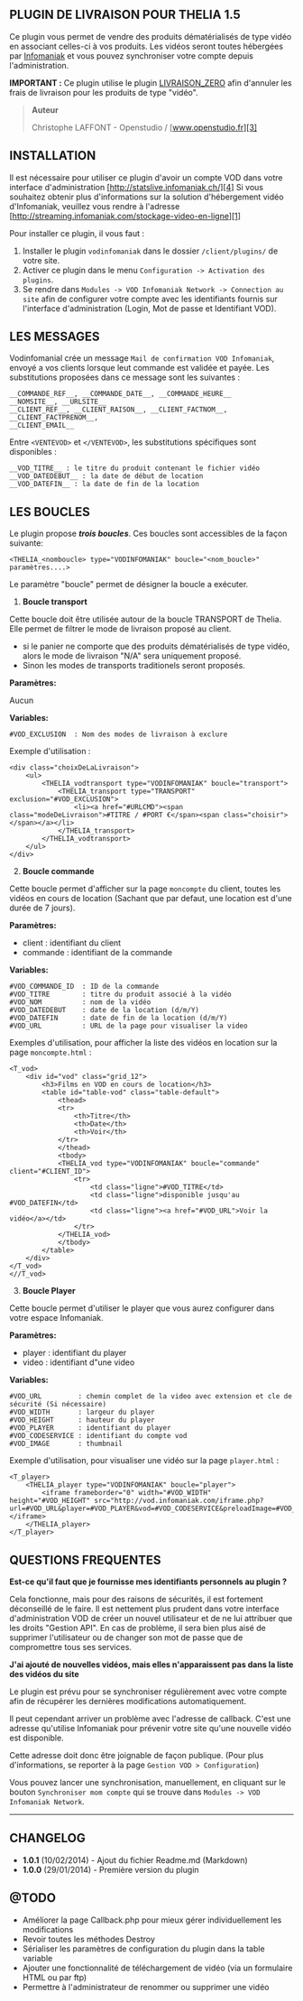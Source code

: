 PLUGIN DE LIVRAISON POUR THELIA 1.5
--------------------------------------

Ce plugin vous permet de vendre des produits dématérialisés de type vidéo
en associant celles-ci à vos produits. Les vidéos seront toutes hébergées par
[Infomaniak][1] et vous pouvez synchroniser votre compte depuis l'administration.

**IMPORTANT :** Ce plugin utilise le plugin [LIVRAISON_ZERO][2] afin d'annuler les frais de livraison pour
les produits de type "vidéo".


> **Auteur**
>
>   Christophe LAFFONT - Openstudio / [www.openstudio.fr][3]


INSTALLATION
---------

Il est nécessaire pour utiliser ce plugin d'avoir un compte VOD dans votre interface d'administration [http://statslive.infomaniak.ch/][4]
Si vous souhaitez obtenir plus d'informations sur la solution d'hébergement vidéo d'Infomaniak, veuillez vous rendre à l'adresse [http://streaming.infomaniak.com/stockage-video-en-ligne][1]

Pour installer ce plugin, il vous faut :

 1. Installer le plugin `vodinfomaniak` dans le dossier `/client/plugins/` de votre site.
 2. Activer ce plugin dans le menu `Configuration -> Activation des plugins`.
 3. Se rendre dans `Modules -> VOD Infomaniak Network -> Connection au site` afin de configurer votre compte avec les identifiants fournis sur l'interface d'administration (Login, Mot de passe et Identifiant VOD).


LES MESSAGES
---------

Vodinfomanial crée un message `Mail de confirmation VOD Infomaniak`, envoyé a vos
clients lorsque leut commande est validée et payée. Les substitutions proposées
dans ce message sont les suivantes :

```
__COMMANDE_REF__, __COMMANDE_DATE__, __COMMANDE_HEURE__
__NOMSITE__, __URLSITE__
__CLIENT_REF__, __CLIENT_RAISON__, __CLIENT_FACTNOM__, __CLIENT_FACTPRENOM__,
__CLIENT_EMAIL__
```

Entre `<VENTEVOD>` et `</VENTEVOD>`, les substitutions spécifiques sont disponibles :

```
__VOD_TITRE__ : le titre du produit contenant le fichier vidéo
__VOD_DATEDEBUT__ : la date de début de location
__VOD_DATEFIN__ : la date de fin de la location
```

LES BOUCLES
---------

Le plugin propose ***trois boucles***. Ces boucles sont accessibles de la façon suivante:

```
<THELIA_<nomboucle> type="VODINFOMANIAK" boucle="<nom_boucle>" paramètres....>
```
Le paramètre "boucle" permet de désigner la boucle a exécuter.

1) **Boucle transport**

Cette boucle doit être utilisée autour de la boucle TRANSPORT de Thelia. Elle
permet de filtrer le mode de livraison proposé au client.

 - si le panier ne comporte que des produits dématérialisés de type vidéo, alors le mode de livraison "N/A" sera uniquement proposé.
 - Sinon les modes de transports traditionels seront proposés.

**Paramètres:**

   Aucun

**Variables:**
```
#VOD_EXCLUSION  : Nom des modes de livraison à exclure
```
Exemple d'utilisation :

```
<div class="choixDeLaLivraison">
    <ul>
        <THELIA_vodtransport type="VODINFOMANIAK" boucle="transport">
            <THELIA_transport type="TRANSPORT" exclusion="#VOD_EXCLUSION">
                <li><a href="#URLCMD"><span class="modeDeLivraison">#TITRE / #PORT €</span><span class="choisir"></span></a></li>
            </THELIA_transport>
        </THELIA_vodtransport>
    </ul>
</div>
```

2) **Boucle commande**

Cette boucle permet d'afficher sur la page `moncompte` du client, toutes les vidéos en cours de location (Sachant que par defaut, une location est d'une durée de 7 jours).

**Paramètres:**

 - client   : identifiant du client
 - commande : identifiant de la commande

**Variables:**
```
#VOD_COMMANDE_ID  : ID de la commande
#VOD_TITRE        : titre du produit associé à la vidéo
#VOD_NOM          : nom de la vidéo
#VOD_DATEDEBUT    : date de la location (d/m/Y)
#VOD_DATEFIN      : date de fin de la location (d/m/Y)
#VOD_URL          : URL de la page pour visualiser la video
```

Exemples d'utilisation, pour afficher la liste des vidéos en location sur la page `moncompte.html` :

```
<T_vod>
    <div id="vod" class="grid_12">
        <h3>Films en VOD en cours de location</h3>
        <table id="table-vod" class="table-default">
            <thead>
            <tr>
                <th>Titre</th>
                <th>Date</th>
                <th>Voir</th>
            </tr>
            </thead>
            <tbody>
            <THELIA_vod type="VODINFOMANIAK" boucle="commande" client="#CLIENT_ID">
                <tr>
                    <td class="ligne">#VOD_TITRE</td>
                    <td class="ligne">disponible jusqu'au #VOD_DATEFIN</td>
                    <td class="ligne"><a href="#VOD_URL">Voir la vidéo</a></td>
                </tr>
            </THELIA_vod>
            </tbody>
        </table>
    </div>
</T_vod>
<//T_vod>
```

3) **Boucle Player**

Cette boucle permet d'utiliser le player que vous aurez configurer dans votre espace Infomaniak.

**Paramètres:**

 - player : identifiant du player
 - video  : identifiant d"une video

**Variables:**

```
#VOD_URL         : chemin complet de la video avec extension et cle de sécurité (Si nécessaire)
#VOD_WIDTH       : largeur du player
#VOD_HEIGHT      : hauteur du player
#VOD_PLAYER      : identifiant du player
#VOD_CODESERVICE : identifiant du compte vod
#VOD_IMAGE       : thumbnail
```

Exemple d'utilisation, pour visualiser une vidéo sur la page `player.html` :

```
<T_player>
    <THELIA_player type="VODINFOMANIAK" boucle="player">
        <iframe frameborder="0" width="#VOD_WIDTH" height="#VOD_HEIGHT" src="http://vod.infomaniak.com/iframe.php?url=#VOD_URL&player=#VOD_PLAYER&vod=#VOD_CODESERVICE&preloadImage=#VOD_IMAGE"></iframe>
    </THELIA_player>
</T_player>
```

QUESTIONS FREQUENTES
---------

**Est-ce qu'il faut que je fournisse mes identifiants personnels au plugin ?**

Cela fonctionne, mais pour des raisons de sécurités, il est fortement déconseillé de le faire.
Il est nettement plus prudent dans votre interface d'administration VOD de créer un nouvel utilisateur et de ne lui attribuer que les droits "Gestion API".
En cas de problème, il sera bien plus aisé de supprimer l'utilisateur ou de changer son mot de passe que de compromettre tous ses services.


**J'ai ajouté de nouvelles vidéos, mais elles n'apparaissent pas dans la liste des vidéos du site**

Le plugin est prévu pour se synchroniser régulièrement avec votre compte afin de récupérer les dernières modifications automatiquement.

Il peut cependant arriver un problème avec l'adresse de callback. C'est une adresse qu'utilise Infomaniak pour prévenir votre site qu'une nouvelle vidéo est disponible.

Cette adresse doit donc être joignable de façon publique. (Pour plus d'informations, se reporter à la page `Gestion VOD > Configuration`)

Vous pouvez lancer une synchronisation, manuellement, en cliquant sur le bouton `Synchroniser mom compte` qui se trouve dans `Modules -> VOD Infomaniak Network`.


----------

CHANGELOG
---------

- **1.0.1** (10/02/2014) - Ajout du fichier Readme.md (Markdown)
- **1.0.0** (29/01/2014) - Première version du plugin


@TODO
---------

* Améliorer la page Callback.php pour mieux gérer individuellement les modifications
* Revoir toutes les méthodes Destroy
* Sérialiser les paramètres de configuration du plugin dans la table variable
* Ajouter une fonctionnalité de téléchargement de vidéo (via un formulaire HTML ou par ftp)
* Permettre à l'administrateur de renommer ou supprimer une vidéo



[1]: http://streaming.infomaniak.com/stockage-video-en-ligne
[2]: https://github.com/touffies/livraison_zero
[3]: http://www.openstudio.fr
[4]: http://statslive.infomaniak.ch/
